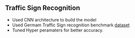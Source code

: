 ## Traffic Sign Recognition

- Used CNN architecture to build the model
- Used Germam Traffic Sign recognition benchmark [dataset](https://www.kaggle.com/datasets/meowmeowmeowmeowmeow/gtsrb-german-traffic-sign)
- Tuned Hyper peramaters for better accuracy.

